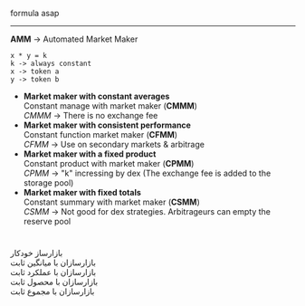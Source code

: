 formula asap

---

**AMM** -> Automated Market Maker
```
x * y = k
k -> always constant
x -> token a
y -> token b
```

- **Market maker with constant averages**\
Constant manage with market maker (**CMMM**)\
*CMMM* -> There is no exchange fee
- **Market maker with consistent performance**\
Constant function market maker (**CFMM**)\
*CFMM* -> Use on secondary markets & arbitrage
- **Market maker with a fixed product**\
Constant product with market maker (**CPMM**)\
*CPMM* -> "k" incressing by dex (The exchange fee is added to the storage pool)
- **Market maker with fixed totals**\
Constant summary with market maker (**CSMM**)\
*CSMM* -> Not good for dex strategies. Arbitrageurs can empty the reserve pool

#

بازارساز خودکار\
بازارسازان با میانگین ثابت\
بازارسازان با عملکرد ثابت\
بازارسازان با محصول ثابت\
بازارسازان با مجموع ثابت
